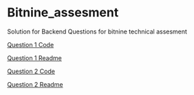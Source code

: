 # Bitnine_assesment
Solution for Backend Questions for bitnine technical assesment

[Question 1 Code](https://github.com/Mohamedyasserhelmy/Bitnine_assesment/blob/master/Question1/question1_answer.c)

[Question 1 Readme](https://github.com/Mohamedyasserhelmy/Bitnine_assesment/blob/master/Question1/Question1Readme.md)



[Question 2 Code](https://github.com/Mohamedyasserhelmy/Bitnine_assesment/blob/master/Question2/Question2_answer.c)

[Question 2 Readme](https://github.com/Mohamedyasserhelmy/Bitnine_assesment/blob/master/Question2/question2_Readme.md)

